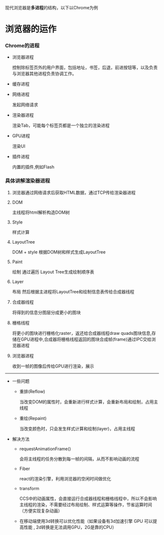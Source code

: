 现代浏览器是**多进程**的结构，以下以Chrome为例
# 浏览器的运作


### Chrome的进程
* 浏览器进程

    控制除标签页外的用户界面，包括地址，书签，后退，前进按钮等，以及负责与浏览器其他进程负责协调工作。
* 缓存进程
* 网络进程

    发起网络请求
* 渲染器进程

    渲染Tab，可能每个标签页都是一个独立的渲染进程
* GPU进程

    渲染UI
* 插件进程

    内置的插件,例如Flash

### 具体讲解**渲染器进程**
1. 浏览器通过网络请求后获取HTML数据，通过TCP传给渲染器进程
2. DOM

    主线程将html解析构造DOM树
3. Style

    样式计算
4. LayoutTree

    DOM + style 根据DOM树和样式生成LayoutTree
5. Paint
   
    绘制 通过遍历 Layout Tree生成绘制顺序表
6. Layer

    布局 然后根据主进程将LayoutTree和绘制信息表传给合成器线程
7. 合成器线程

    将得到的信息分图层分成更小的图块
8. 栅格线程

    将更小的图块进行栅格化raster，返还给合成器线程draw quads图块信息,存储在GPU进程中,合成器将栅格线程返回的图块合成帧(frame)通过IPC交给浏览器进程
9. 浏览器进程

    收到一帧的图像后传给GPU进行渲染，展示
***
* 一些问题
    * 重排(Reflow)

        当改变DOM的属性时，会重新进行样式计算，会重新布局和绘制，占用主线程
    * 重绘(Repaint)

        当改变颜色时，只会发生样式计算和绘制(layer)，占用主线程
* 解决方法
    * requestAnimationFrame()

        会将主线程的任务分散到每一帧的间隔，从而不影响动画的流程
    * Fiber
      
        react的渲染引擎，利用浏览器的空闲时间做优化
    * transform

        CCS中的动画属性，会直接运行合成器线程和栅格线程中，所以不会影响主线程的渲染，不需要经过布局绘制、样式运算等操作，节省运算时间（方便实现复杂动画）
    * 在移动端使用3d转换可以优化性能（如果设备有3d加速引擎 GPU 可以提高性能 , 2d转换是无法调用GPU，2G是靠的CPU）